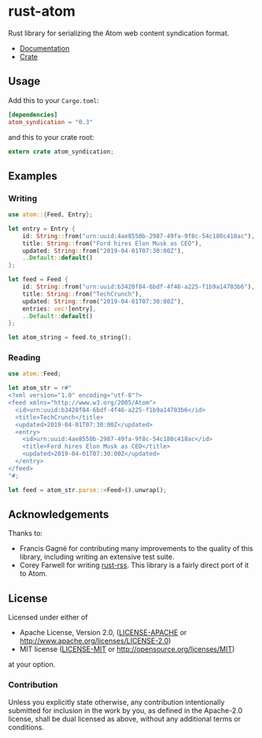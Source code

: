 # rust-atom

Rust library for serializing the Atom web content syndication format.

 - [Documentation](https://docs.rs/atom_syndication)
 - [Crate](https://crates.io/crates/atom_syndication)

## Usage

Add this to your `Cargo.toml`:

```toml
[dependencies]
atom_syndication = "0.3"
```

and this to your crate root:

```rust
extern crate atom_syndication;
```

## Examples

### Writing

```rust
use atom::{Feed, Entry};

let entry = Entry {
    id: String::from("urn:uuid:4ae8550b-2987-49fa-9f8c-54c180c418ac"),
    title: String::from("Ford hires Elon Musk as CEO"),
    updated: String::from("2019-04-01T07:30:00Z"),
    ..Default::default()
};

let feed = Feed {
    id: String::from("urn:uuid:b3420f84-6bdf-4f46-a225-f1b9a14703b6"),
    title: String::from("TechCrunch"),
    updated: String::from("2019-04-01T07:30:00Z"),
    entries: vec![entry],
    ..Default::default()
};

let atom_string = feed.to_string();
```

### Reading

```rust
use atom::Feed;

let atom_str = r#"
<?xml version="1.0" encoding="utf-8"?>
<feed xmlns="http://www.w3.org/2005/Atom">
  <id>urn:uuid:b3420f84-6bdf-4f46-a225-f1b9a14703b6</id>
  <title>TechCrunch</title>
  <updated>2019-04-01T07:30:00Z</updated>
  <entry>
    <id>urn:uuid:4ae8550b-2987-49fa-9f8c-54c180c418ac</id>
    <title>Ford hires Elon Musk as CEO</title>
    <updated>2019-04-01T07:30:00Z</updated>
  </entry>
</feed>
"#;

let feed = atom_str.parse::<Feed>().unwrap();
```

## Acknowledgements

Thanks to:

 - Francis Gagné for contributing many improvements to the quality of
   this library, including writing an extensive test suite.
 - Corey Farwell for writing [rust-rss](https://github.com/frewsxcv/rust-rss).
   This library is a fairly direct port of it to Atom.

## License

Licensed under either of

 - Apache License, Version 2.0, ([LICENSE-APACHE](LICENSE-APACHE) or http://www.apache.org/licenses/LICENSE-2.0)
 - MIT license ([LICENSE-MIT](LICENSE-MIT) or http://opensource.org/licenses/MIT)

at your option.

### Contribution

Unless you explicitly state otherwise, any contribution intentionally
submitted for inclusion in the work by you, as defined in the Apache-2.0
license, shall be dual licensed as above, without any additional terms or
conditions.
